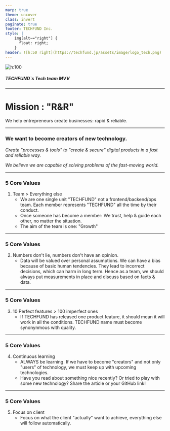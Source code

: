 ```yaml
---
marp: true
theme: uncover
class: invert
paginate: true
footer: TECHFUND Inc.
style: |
    img[alt~="right"] {
      float: right;
    }
header: ![h:50 right](https://techfund.jp/assets/image/logo_tech.png)
---
```


![h:100](https://techfund.jp/assets/image/logo_tech.png)

##### TECHFUND`s Tech team MVV

---

Mission : "R&R"
===

We help entrepreneurs create businesses: rapid & reliable.

---

### We want to become creators of new technology. 

*Create "processes & tools" to "create & secure" digital products in a fast and reliable way.*

*We believe we are capable of solving problems of the fast-moving world.*

---

### 5 Core Values

1) Team > Everything else
    - We are one single unit "TECHFUND" not a frontend/backend/ops team. Each member represents "TECHFUND" all the time by their conduct.
    - Once someone has become a member: We trust, help & guide each other, no matter the situation.
    - The aim of the team is one: "Growth"

---

### 5 Core Values

2) Numbers don't lie, numbers don't have an opinion.
    - Data will be valued over personal assumptions. We can have a bias because of basic human tendencies. They lead to incorrect decisions, which can harm in long term. Hence as a team, we should always put measurements in place and discuss based on facts & data.

---

### 5 Core Values

3) 10 Perfect features > 100 imperfect ones
    - If TECHFUND has released one product feature, it should mean it will work in all the conditions. TECHFUND name must become synonynmous with quality.

--- 

### 5 Core Values

4) Continuous learning
    - ALWAYS be learning. If we have to become "creators" and not only "users" of technology, we must keep up with upcoming technologies.
    - Have you read about something nice recently? Or tried to play with some new technology? Share the article or your GitHub link!

---

### 5 Core Values

5) Focus on client
    - Focus on what the client "actually" want to achieve, everything else will follow automatically.
